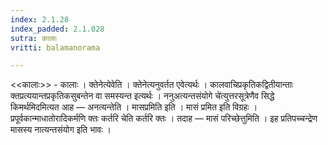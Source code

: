```yaml
---
index: 2.1.28
index_padded: 2.1.028
sutra: कालाः
vritti: balamanorama

---
```

<<कालाः>> - कालाः । क्तेनेत्येवेति । क्तेनेत्यनुवर्तत एवेत्यर्थः । कालवाचिप्रकृतिकद्वितीयान्ताः क्तप्रत्ययान्तप्रकृतिकसुबन्तेन वा समस्यन्त इत्यर्थः । ननुअत्यन्तसंयोगे चे॑त्युत्तरसूत्रेणैव सिद्धे किमर्थमिदमित्यत आह — अनत्यन्तेति । मासप्रमिति इति । मासं प्रमित इति विग्रहः । प्रपूर्वकान्माधातोरादिकर्मणि क्तः कर्तरि चेति कर्तरि क्तः । तदाह — मासं परिच्छेत्तुमिति । इह प्रतिपच्चन्द्रेण मासस्य नात्यन्तसंयोग इति भावः । 